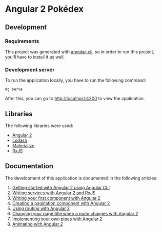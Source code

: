 # Angular 2 Pokédex

## Development

### Requirements
This project was generated with [angular-cli](https://github.com/angular/angular-cli), so in order to run this project, you'll have to install it as well.

### Development server
To run the application locally, you have to run the following command:

```
ng serve
```

After this, you can go to [http://localhost:4200](http://localhost:4200) to view the application.

## Libraries
The following libraries were used:
- [Angular 2](https://angular.io/)
- [Lodash](https://lodash.com/)
- [Materialize](http://materializecss.com/)
- [RxJS](http://reactivex.io/)

## Documentation
The development of this application is documented in the following articles:

1. [Getting started with Angular 2 using Angular CLI](http://g00glen00b.be/starting-angular-cli/)
2. [Writing services with Angular 2 and RxJS](http://g00glen00b.be/services-angular-rxjs/)
3. [Writing your first component with Angular 2](http://g00glen00b.be/component-angular-2/)
4. [Creating a pagination component with Angular 2](http://g00glen00b.be/pagination-component-angular-2/)
5. [Using routing with Angular 2](http://g00glen00b.be/routing-angular-2/)
6. [Changing your page title when a route changes with Angular 2](http://g00glen00b.be/page-title-route-change-angular-2/)
7. [Implementing your own pipes with Angular 2](http://g00glen00b.be/implementing-pipes-angular-2/)
8. [Animating with Angular 2](http://g00glen00b.be/animating-angular-2/)
